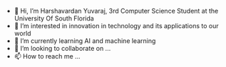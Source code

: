 - 👋 Hi, I’m Harshavardan Yuvaraj, 3rd Computer Science Student at the University Of South Florida
- 👀 I’m interested in innovation in technology and its applications to our world
- 🌱 I’m currently learning AI and machine learning 
- 💞️ I’m looking to collaborate on ...
- 📫 How to reach me ...

<!---
HarshaExplorer/HarshaExplorer is a ✨ special ✨ repository because its `README.md` (this file) appears on your GitHub profile.
You can click the Preview link to take a look at your changes.
--->
